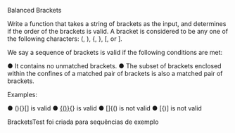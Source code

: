 Balanced Brackets

Write a function that takes a string of brackets as the input, and determines if the order of
the brackets is valid. A bracket is considered to be any one of the following characters: (, ),
{, }, [, or ].

We say a sequence of brackets is valid if the following conditions are met:

● It contains no unmatched brackets.
● The subset of brackets enclosed within the confines of a matched pair of brackets is
also a matched pair of brackets.

Examples:

● (){}[] is valid
● [{()}](){} is valid
● []{() is not valid
● [{)] is not valid

BracketsTest foi criada para sequências de exemplo
